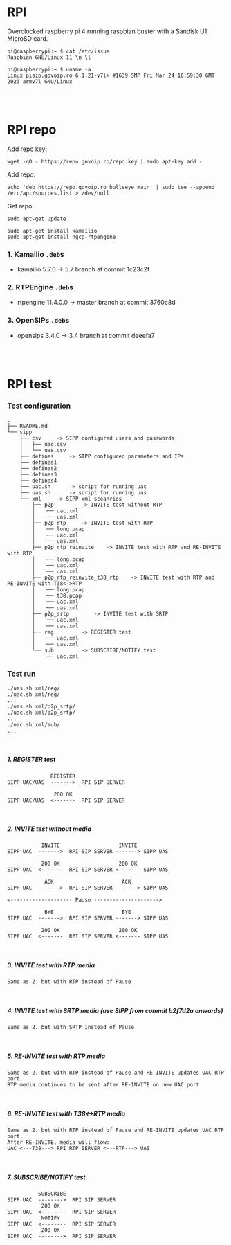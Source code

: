 # RPI
Overclocked raspberry pi 4 running raspbian buster with a Sandisk U1 MicroSD card.

```
pi@raspberrypi:~ $ cat /etc/issue
Raspbian GNU/Linux 11 \n \l
```

```
pi@raspberrypi:~ $ uname -a
Linux pisip.govoip.ro 6.1.21-v7l+ #1639 SMP Fri Mar 24 16:59:30 GMT 2023 armv7l GNU/Linux
```

<br />
<br />

# RPI repo
Add repo key:

```
wget -qO - https://repo.govoip.ro/repo.key | sudo apt-key add -
```

Add repo:

```
echo 'deb https://repo.govoip.ro bullseye main' | sudo tee --append /etc/apt/sources.list > /dev/null
```

Get repo:

```
sudo apt-get update

sudo apt-get install kamailio
sudo apt-get install ngcp-rtpengine
```


### 1. Kamailio `.deb`s
- kamailio 5.7.0 -> 5.7 branch at commit 1c23c2f


### 2. RTPEngine `.deb`s
- rtpengine 11.4.0.0 -> master branch at commit 3760c8d


### 3. OpenSIPs `.deb`s
- opensips 3.4.0 -> 3.4 branch at commit deeefa7


<br />
<br />


# RPI test

### Test configuration
```
.
├── README.md
└── sipp
    ├── csv		-> SIPP configured users and passwords
    │   ├── uac.csv
    │   └── uas.csv
    ├── defines		-> SIPP configured parameters and IPs
    ├── defines1
    ├── defines2
    ├── defines3
    ├── defines4
    ├── uac.sh		-> script for running uac
    ├── uas.sh		-> script for running uas
    └── xml		-> SIPP xml sceanrios
        ├── p2p			-> INVITE test without RTP
        │   ├── uac.xml
        │   └── uas.xml
        ├── p2p_rtp		-> INVITE test with RTP
        │   ├── long.pcap
        │   ├── uac.xml
        │   └── uas.xml
        ├── p2p_rtp_reinvite	-> INVITE test with RTP and RE-INVITE with RTP
        │   ├── long.pcap
        │   ├── uac.xml
        │   └── uas.xml
        ├── p2p_rtp_reinvite_t38_rtp	-> INVITE test with RTP and RE-INVITE with T38<->RTP
        │   ├── long.pcap
        │   ├── t38.pcap
        │   ├── uac.xml
        │   └── uas.xml
        ├── p2p_srtp		-> INVITE test with SRTP
        │   ├── uac.xml
        │   └── uas.xml
        ├── reg			-> REGISTER test
        │   ├── uac.xml
        │   └── uas.xml
        └── sub			-> SUBSCRIBE/NOTIFY test
            └── uac.xml
```


### Test run
```
./uas.sh xml/reg/
./uac.sh xml/reg/
...
./uas.sh xml/p2p_srtp/
./uac.sh xml/p2p_srtp/
...
./uac.sh xml/sub/
...
```

<br />

##### 1. REGISTER test
```
              REGISTER
SIPP UAC/UAS  ------->  RPI SIP SERVER

               200 OK
SIPP UAC/UAS  <-------  RPI SIP SERVER
```

<br />

##### 2. INVITE test without media
```
           INVITE                   INVITE
SIPP UAC  ------->  RPI SIP SERVER -------> SIPP UAS

           200 OK                   200 OK
SIPP UAC  <-------  RPI SIP SERVER <------- SIPP UAS

            ACK                      ACK
SIPP UAC  ------->  RPI SIP SERVER -------> SIPP UAS

<-------------------- Pause --------------------->

            BYE                      BYE
SIPP UAC  ------->  RPI SIP SERVER -------> SIPP UAS

           200 OK                   200 OK
SIPP UAC  <-------  RPI SIP SERVER <------- SIPP UAS
```

<br />

##### 3. INVITE test with RTP media
```
Same as 2. but with RTP instead of Pause
```

<br />

##### 4. INVITE test with SRTP media (use SIPP from commit b2f7d2a onwards)
```
Same as 2. but with SRTP instead of Pause
```

<br />

##### 5. RE-INVITE test with RTP media
```
Same as 2. but with RTP instead of Pause and RE-INVITE updates UAC RTP port.
RTP media continues to be sent after RE-INVITE on new UAC port
```

<br />

##### 6. RE-INVITE test with T38<->RTP media
```
Same as 2. but with RTP instead of Pause and RE-INVITE updates UAC RTP port.
After RE-INVITE, media will flow:
UAC <---T38---> RPI RTP SERVER <---RTP---> UAS
```

<br />

##### 7. SUBSCRIBE/NOTIFY test
```
          SUBSCRIBE
SIPP UAC  -------->  RPI SIP SERVER
           200 OK
SIPP UAC  <--------  RPI SIP SERVER
           NOTIFY
SIPP UAC  <--------  RPI SIP SERVER
           200 OK
SIPP UAC  -------->  RPI SIP SERVER
```
